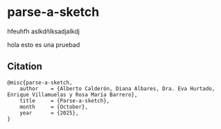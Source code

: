 # parse-a-sketch

hfeuhfh aslkdñlksadjalkdj

hola esto es una pruebad
## Citation

```
@misc{parse-a-sketch,
    author    = {Alberto Calderón, Diana Albares, Dra. Eva Hurtado, Enrique Villamuelas y Rosa María Barrero},
    title     = {Parse-a-sketch},
    month     = {October},
    year      = {2025},
}
```
